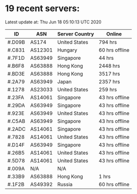 # 19 recent servers:

Latest update at: Thu Jun 18 05:10:13 UTC 2020

| ID | ASN | Server Country | Online |
| -- | --- | -------------- | ------ |
| #.D09B | AS174 | United States | 794 hrs |
| #.C831 | AS12301 | Hungary | 60 hrs offline |
| #.7F1D | AS63949 | Singapore | 44 hrs |
| #.B6F8 | AS63888 | Hong Kong | 2448 hrs |
| #.BD3E | AS63888 | Hong Kong | 3517 hrs |
| #.2A79 | AS63949 | Japan | 2357 hrs |
| #.1278 | AS23033 | United States | 259 hrs |
| #.23FA | AS14061 | Singapore | 43 hrs offline |
| #.29DA | AS63949 | Singapore | 43 hrs offline |
| #.923E | AS63949 | United States | 43 hrs offline |
| #.C5AB | AS63949 | Singapore | 43 hrs offline |
| #.2ADC | AS14061 | Singapore | 43 hrs offline |
| #.7828 | AS14061 | United States | 43 hrs offline |
| #.D14F | AS63949 | Singapore | 43 hrs offline |
| #.26B5 | AS14061 | United States | 43 hrs offline |
| #.5D78 | AS14061 | United States | 43 hrs offline |
| #.009A | N/A | N/A | |
| #.33B9 | AS63888 | Hong Kong | 1 hrs |
| #.1F2B | AS49392 | Russia | 60 hrs offline |

